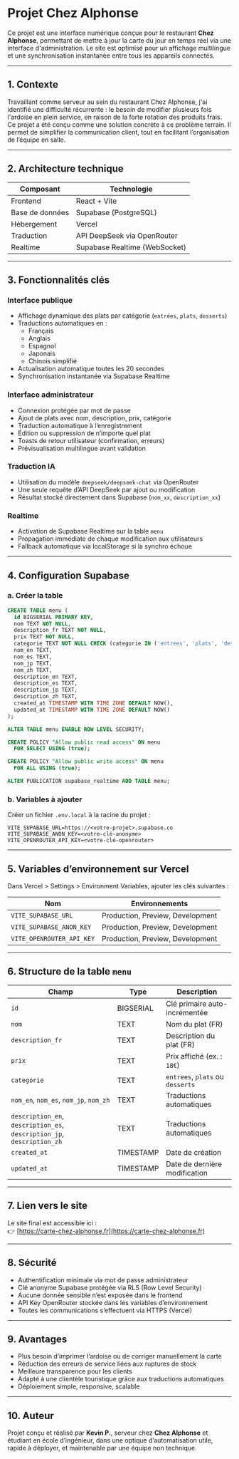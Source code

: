 # Projet Chez Alphonse

Ce projet est une interface numérique conçue pour le restaurant **Chez Alphonse**, permettant de mettre à jour la carte du jour en temps réel via une interface d'administration. Le site est optimisé pour un affichage multilingue et une synchronisation instantanée entre tous les appareils connectés.

---

## 1. Contexte

Travaillant comme serveur au sein du restaurant Chez Alphonse, j'ai identifié une difficulté récurrente : le besoin de modifier plusieurs fois l'ardoise en plein service, en raison de la forte rotation des produits frais. Ce projet a été conçu comme une solution concrète à ce problème terrain. Il permet de simplifier la communication client, tout en facilitant l’organisation de l’équipe en salle.

---

## 2. Architecture technique

| Composant       | Technologie                  |
|-----------------|------------------------------|
| Frontend        | React + Vite                 |
| Base de données | Supabase (PostgreSQL)        |
| Hébergement     | Vercel                       |
| Traduction      | API DeepSeek via OpenRouter  |
| Realtime        | Supabase Realtime (WebSocket)|

---

## 3. Fonctionnalités clés

### Interface publique
- Affichage dynamique des plats par catégorie (`entrées`, `plats`, `desserts`)
- Traductions automatiques en :
  - Français
  - Anglais
  - Espagnol
  - Japonais
  - Chinois simplifié
- Actualisation automatique toutes les 20 secondes
- Synchronisation instantanée via Supabase Realtime

### Interface administrateur
- Connexion protégée par mot de passe
- Ajout de plats avec nom, description, prix, catégorie
- Traduction automatique à l’enregistrement
- Édition ou suppression de n’importe quel plat
- Toasts de retour utilisateur (confirmation, erreurs)
- Prévisualisation multilingue avant validation

### Traduction IA
- Utilisation du modèle `deepseek/deepseek-chat` via OpenRouter
- Une seule requête d’API DeepSeek par ajout ou modification
- Résultat stocké directement dans Supabase (`nom_xx`, `description_xx`)

### Realtime
- Activation de Supabase Realtime sur la table `menu`
- Propagation immédiate de chaque modification aux utilisateurs
- Fallback automatique via localStorage si la synchro échoue

---

## 4. Configuration Supabase

### a. Créer la table

```sql
CREATE TABLE menu (
  id BIGSERIAL PRIMARY KEY,
  nom TEXT NOT NULL,
  description_fr TEXT NOT NULL,
  prix TEXT NOT NULL,
  categorie TEXT NOT NULL CHECK (categorie IN ('entrees', 'plats', 'desserts')),
  nom_en TEXT,
  nom_es TEXT,
  nom_jp TEXT,
  nom_zh TEXT,
  description_en TEXT,
  description_es TEXT,
  description_jp TEXT,
  description_zh TEXT,
  created_at TIMESTAMP WITH TIME ZONE DEFAULT NOW(),
  updated_at TIMESTAMP WITH TIME ZONE DEFAULT NOW()
);

ALTER TABLE menu ENABLE ROW LEVEL SECURITY;

CREATE POLICY "Allow public read access" ON menu
  FOR SELECT USING (true);

CREATE POLICY "Allow public write access" ON menu
  FOR ALL USING (true);

ALTER PUBLICATION supabase_realtime ADD TABLE menu;
```

### b. Variables à ajouter

Créer un fichier `.env.local` à la racine du projet :

```env
VITE_SUPABASE_URL=https://<votre-projet>.supabase.co
VITE_SUPABASE_ANON_KEY=<votre-clé-anonyme>
VITE_OPENROUTER_API_KEY=<votre-clé-openrouter>
```

---

## 5. Variables d’environnement sur Vercel

Dans Vercel > Settings > Environment Variables, ajouter les clés suivantes :

| Nom                     | Environnements                  |
|--------------------------|--------------------------------|
| `VITE_SUPABASE_URL`      | Production, Preview, Development |
| `VITE_SUPABASE_ANON_KEY` | Production, Preview, Development |
| `VITE_OPENROUTER_API_KEY` | Production, Preview, Development |

---

## 6. Structure de la table `menu`

| Champ               | Type      | Description                                  |
|--------------------|-----------|----------------------------------------------|
| `id`               | BIGSERIAL | Clé primaire auto-incrémentée                |
| `nom`              | TEXT      | Nom du plat (FR)                             |
| `description_fr`   | TEXT      | Description du plat (FR)                     |
| `prix`             | TEXT      | Prix affiché (ex. : `18€`)                   |
| `categorie`        | TEXT      | `entrees`, `plats` ou `desserts`            |
| `nom_en`, `nom_es`, `nom_jp`, `nom_zh` | TEXT | Traductions automatiques       |
| `description_en`, `description_es`, `description_jp`, `description_zh` | TEXT | Traductions automatiques |
| `created_at`        | TIMESTAMP | Date de création                            |
| `updated_at`        | TIMESTAMP | Date de dernière modification               |

---

## 7. Lien vers le site

Le site final est accessible ici :  
👉 [https://carte-chez-alphonse.fr](https://carte-chez-alphonse.fr)

---

## 8. Sécurité

- Authentification minimale via mot de passe administrateur
- Clé anonyme Supabase protégée via RLS (Row Level Security)
- Aucune donnée sensible n’est exposée dans le frontend
- API Key OpenRouter stockée dans les variables d’environnement
- Toutes les communications s’effectuent via HTTPS (Vercel)

---

## 9. Avantages

- Plus besoin d’imprimer l’ardoise ou de corriger manuellement la carte
- Réduction des erreurs de service liées aux ruptures de stock
- Meilleure transparence pour les clients
- Adapté à une clientèle touristique grâce aux traductions automatiques
- Déploiement simple, responsive, scalable

---

## 10. Auteur

Projet conçu et réalisé par **Kevin P.**, serveur chez **Chez Alphonse** et étudiant en école d’ingénieur, dans une optique d’automatisation utile, rapide à déployer, et maintenable par une équipe non technique.


